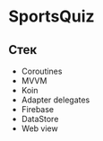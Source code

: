 # SportsQuiz

## Стек

- Coroutines
- MVVM
- Koin
- Adapter delegates
- Firebase
- DataStore
- Web view
